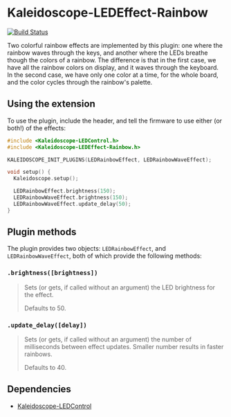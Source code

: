 # Kaleidoscope-LEDEffect-Rainbow

[![Build Status][travis:image]][travis:status]

 [travis:image]: https://travis-ci.org/keyboardio/Kaleidoscope-LEDEffect-Rainbow.svg?branch=master
 [travis:status]: https://travis-ci.org/keyboardio/Kaleidoscope-LEDEffect-Rainbow

Two colorful rainbow effects are implemented by this plugin: one where the
rainbow waves through the keys, and another where the LEDs breathe though the
colors of a rainbow. The difference is that in the first case, we have all the
rainbow colors on display, and it waves through the keyboard. In the second
case, we have only one color at a time, for the whole board, and the color
cycles through the rainbow's palette.

## Using the extension

To use the plugin, include the header, and tell the firmware to use either (or
both!) of the effects:

```c++
#include <Kaleidoscope-LEDControl.h>
#include <Kaleidoscope-LEDEffect-Rainbow.h>

KALEIDOSCOPE_INIT_PLUGINS(LEDRainbowEffect, LEDRainbowWaveEffect);

void setup() {
  Kaleidoscope.setup();

  LEDRainbowEffect.brightness(150);
  LEDRainbowWaveEffect.brightness(150);
  LEDRainbowWaveEffect.update_delay(50);
}
```

## Plugin methods

The plugin provides two objects: `LEDRainbowEffect`, and `LEDRainbowWaveEffect`,
both of which provide the following methods:

### `.brightness([brightness])`

> Sets (or gets, if called without an argument) the LED brightness for the
> effect.
>
> Defaults to 50.

### `.update_delay([delay])`

> Sets (or gets, if called without an argument) the number of milliseconds
> between effect updates. Smaller number results in faster rainbows.
>
> Defaults to 40.

## Dependencies

* [Kaleidoscope-LEDControl](https://github.com/keyboardio/Kaleidoscope-LEDControl)
